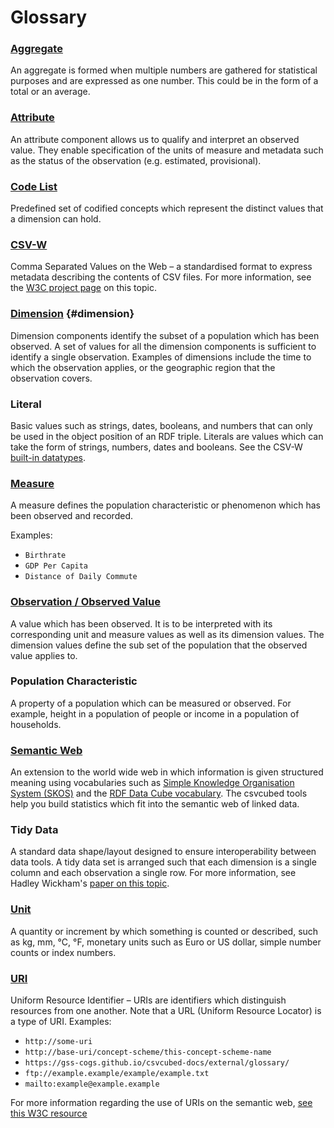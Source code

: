 # Glossary

### [Aggregate](https://ec.europa.eu/eurostat/statistics-explained/index.php?title=Beginners:Statistical_concept_-_Aggregate)
An aggregate is formed when multiple numbers are gathered for statistical purposes and are expressed as one number. This could be in the form of a total or an average.

### [Attribute](https://www.w3.org/TR/vocab-data-cube/#cubes-model)
 An attribute component allows us to qualify and interpret an observed value. They enable specification of the units of measure and metadata such as the status of the observation (e.g. estimated, provisional).

### [Code List](https://sdmx.org/wp-content/uploads/SDMX_Glossary_version_2_1-Final-2.docx)
Predefined set of codified concepts which represent the distinct values that a dimension can hold.

### [CSV-W](https://www.w3.org/TR/tabular-data-primer/)
Comma Separated Values on the Web – a standardised format to express metadata describing the contents of CSV files. For more information, see the [W3C project page](https://www.w3.org/TR/tabular-data-primer/) on this topic.

### [Dimension](https://www.w3.org/TR/vocab-data-cube/#cubes-model) {#dimension}
Dimension components identify the subset of a population which has been observed. A set of values for all the dimension components is sufficient to identify a single observation. Examples of dimensions include the time to which the observation applies, or the geographic region that the observation covers.

### Literal
Basic values such as strings, dates, booleans, and numbers that can only be used in the object position of an RDF triple.
Literals are values which can take the form of strings, numbers, dates and booleans. See the CSV-W [built-in datatypes](https://www.w3.org/TR/2015/REC-tabular-metadata-20151217/#h-built-in-datatypes).

### [Measure](https://www.w3.org/TR/vocab-data-cube/#cubes-model)
A measure defines the population characteristic or phenomenon which has been observed and recorded.

Examples:

* `Birthrate`
* `GDP Per Capita`
* `Distance of Daily Commute`

### [Observation / Observed Value](https://www.w3.org/TR/vocab-data-cube/#cubes-model)
A value which has been observed. It is to be interpreted with its corresponding unit and measure values as well as its dimension values. The dimension values define the sub set of the population that the observed value applies to.

### Population Characteristic
A property of a population which can be measured or observed. For example, height in a population of people or income in a population of households.

### [Semantic Web](https://www.w3.org/RDF/Metalog/docs/sw-easy)
An extension to the world wide web in which information is given structured meaning using vocabularies such as [Simple Knowledge Organisation System (SKOS)](https://www.w3.org/2004/02/skos/intro) and the [RDF Data Cube vocabulary](https://www.w3.org/TR/vocab-data-cube/). The csvcubed tools help you build statistics which fit into the semantic web of linked data.

### Tidy Data
A standard data shape/layout designed to ensure interoperability between data tools. A tidy data set is arranged such that each dimension is a single column and each observation a single row. For more information, see Hadley Wickham's [paper on this topic](https://www.jstatsoft.org/index.php/jss/article/view/v059i10/v59i10.pdf).

### [Unit](https://sdmx.org/wp-content/uploads/SDMX_Glossary_version_2_1-Final-2.docx)
A quantity or increment by which something is counted or described, such as kg, mm, °C, °F, monetary units such as Euro or US dollar, simple number counts or index numbers.

### [URI](https://www.w3.org/TR/vocab-data-cube/#intro-rdf)
Uniform Resource Identifier – URIs are identifiers which distinguish resources from one another. Note that a URL (Uniform Resource Locator) is a type of URI.
Examples:

* `http://some-uri`
* `http://base-uri/concept-scheme/this-concept-scheme-name`
* `https://gss-cogs.github.io/csvcubed-docs/external/glossary/`
* `ftp://example.example/example/example.txt`
* `mailto:example@example.example`

For more information regarding the use of URIs on the semantic web, [see this W3C resource](https://www.w3.org/TR/cooluris/)
